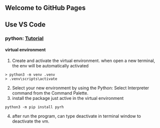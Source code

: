 ## Welcome to GitHub Pages
## Use VS Code
### python: [Tutorial](https://code.visualstudio.com/docs/python/python-tutorial)
#### virtual environment
1. Create and activate the virtual environment. when open a new terminal, the env will be automatically activated
```
> python3 -m venv .venv
> .venv\scripts\activate
```
2. Select your new environment by using the Python: Select Interpreter command from the Command Palette.
3. install the package just active in the virtual environment
```
python3 -m pip install pyrh
```
4. after run the program, can type deactivate in terminal window to deactivate the vm.
